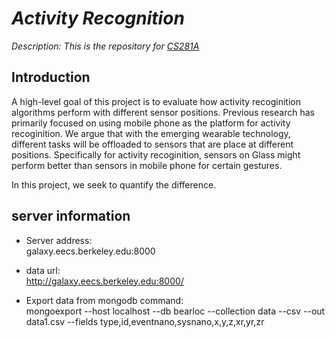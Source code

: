 # _Activity Recognition_

_Description: This is the repository for [CS281A](http://www.cs.berkeley.edu/~jordan/courses/281A-spring14/)_

## Introduction
A high-level goal of this project is to evaluate how activity recoginition algorithms perform with different sensor positions. Previous research has primarily focused on using mobile phone as the platform for activity recoginition. We argue that with the emerging wearable technology, different tasks will be offloaded to sensors that are place at different positions. Specifically for activity recoginition, sensors on Glass might perform better than sensors in mobile phone for certain gestures.

In this project, we seek to quantify the difference.


## server information
- Server address:  
	galaxy.eecs.berkeley.edu:8000

- data url:  
	http://galaxy.eecs.berkeley.edu:8000/
	
- Export data from mongodb command:  
    mongoexport --host localhost --db bearloc --collection data --csv --out data1.csv --fields type,id,eventnano,sysnano,x,y,z,xr,yr,zr


